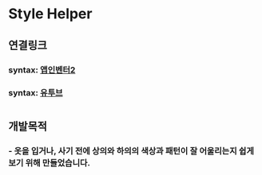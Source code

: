 # Style Helper
## 연결링크
### syntax: [앱인벤터2](http://ai2.appinventor.mit.edu/?locale=en#6317293257752576)
### syntax: [유투브](https://youtu.be/IncAdP5EnOc)
# 
# 
## 개발목적
### - 옷을 입거나, 사기 전에 상의와 하의의 색상과 패턴이 잘 어울리는지 쉽게 보기 위해 만들었습니다.
